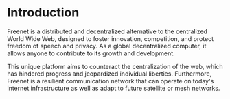 # Introduction

Freenet is a distributed and decentralized alternative to the centralized World
Wide Web, designed to foster innovation, competition, and protect freedom of
speech and privacy. As a global decentralized computer, it allows anyone to
contribute to its growth and development. 

This unique platform aims to counteract the centralization of the web, which has
hindered progress and jeopardized individual liberties. Furthermore, Freenet is
a resilient communication network that can operate on today's internet
infrastructure as well as adapt to future satellite or mesh networks.